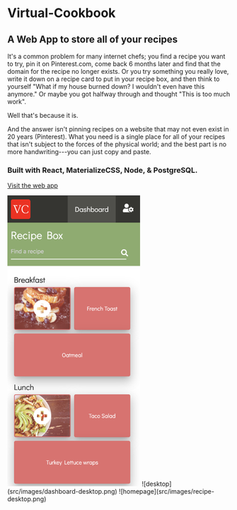 # Virtual-Cookbook

## A Web App to store all of your recipes

It's a common problem for many internet chefs; you find a recipe you want to try, pin it on Pinterest.com, come back 6 months later and find that the domain for the recipe no longer exists. Or you try something you really love, write it down on a recipe card to put in your recipe box, and then think to yourself "What if my house burned down? I wouldn't even have this anymore." Or maybe you got halfway through and thought "This is too much work".

Well that's because it is.

And the answer isn't pinning recipes on a website that may not even exist in 20 years (Pinterest). What you need is a single place for all of your recipes that isn't subject to the forces of the physical world; and the best part is no more handwriting---you can just copy and paste.

### Built with React, MaterializeCSS, Node, & PostgreSQL.

[Visit the web app](https://glacial-savannah-05736.herokuapp.com/login)



<img src="src/images/dashboard-mobile.png" width="300">
![desktop](src/images/dashboard-desktop.png)
![homepage](src/images/recipe-desktop.png)

